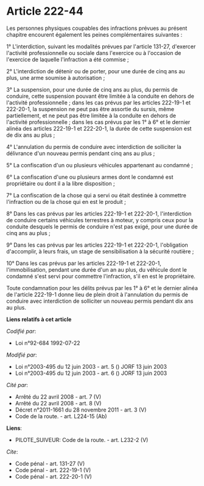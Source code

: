 # Article 222-44

Les personnes physiques coupables des infractions prévues au présent chapitre encourent également les peines complémentaires
suivantes :

1° L'interdiction, suivant les modalités prévues par l'article 131-27, d'exercer l'activité professionnelle ou sociale dans
l'exercice ou à l'occasion de l'exercice de laquelle l'infraction a été commise ;

2° L'interdiction de détenir ou de porter, pour une durée de cinq ans au plus, une arme soumise à autorisation ;

3° La suspension, pour une durée de cinq ans au plus, du permis de conduire, cette suspension pouvant être limitée à la
conduite en dehors de l'activité professionnelle ; dans les cas prévus par les articles 222-19-1 et 222-20-1, la suspension
ne peut pas être assortie du sursis, même partiellement, et ne peut pas être limitée à la conduite en dehors de l'activité
professionnelle ; dans les cas prévus par les 1° à 6° et le dernier alinéa des articles 222-19-1 et 222-20-1, la durée de
cette suspension est de dix ans au plus ;

4° L'annulation du permis de conduire avec interdiction de solliciter la délivrance d'un nouveau permis pendant cinq ans au
plus ;

5° La confiscation d'un ou plusieurs véhicules appartenant au condamné ;

6° La confiscation d'une ou plusieurs armes dont le condamné est propriétaire ou dont il a la libre disposition ;

7° La confiscation de la chose qui a servi ou était destinée à commettre l'infraction ou de la chose qui en est le produit ;

8° Dans les cas prévus par les articles 222-19-1 et 222-20-1, l'interdiction de conduire certains véhicules terrestres à
moteur, y compris ceux pour la conduite desquels le permis de conduire n'est pas exigé, pour une durée de cinq ans au plus ;

9° Dans les cas prévus par les articles 222-19-1 et 222-20-1, l'obligation d'accomplir, à leurs frais, un stage de
sensibilisation à la sécurité routière ;

10° Dans les cas prévus par les articles 222-19-1 et 222-20-1, l'immobilisation, pendant une durée d'un an au plus, du
véhicule dont le condamné s'est servi pour commettre l'infraction, s'il en est le propriétaire.

Toute condamnation pour les délits prévus par les 1° à 6° et le dernier alinéa de l'article 222-19-1 donne lieu de plein
droit à l'annulation du permis de conduire avec interdiction de solliciter un nouveau permis pendant dix ans au plus.

**Liens relatifs à cet article**

_Codifié par_:

  - Loi n°92-684 1992-07-22

_Modifié par_:

  - Loi n°2003-495 du 12 juin 2003 - art. 5 () JORF 13 juin 2003
  - Loi n°2003-495 du 12 juin 2003 - art. 6 () JORF 13 juin 2003

_Cité par_:

  - Arrêté du 22 avril 2008 - art. 7 (V)
  - Arrêté du 22 avril 2008 - art. 8 (V)
  - Décret n°2011-1661 du 28 novembre 2011 - art. 3 (V)
  - Code de la route. - art. L224-15 (Ab)

**Liens**:

  - PILOTE_SUIVEUR: Code de la route. - art. L232-2 (V)

_Cite_:

  - Code pénal - art. 131-27 (V)
  - Code pénal - art. 222-19-1 (V)
  - Code pénal - art. 222-20-1 (V)

